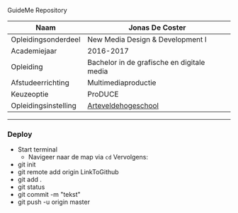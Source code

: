 GuideMe Repository

|Naam|Jonas De Coster|
|---|---|
|Opleidingsonderdeel|New Media Design & Development I|
|Academiejaar|2016-2017|
|Opleiding|Bachelor in de grafische en digitale media|
|Afstudeerrichting|Multimediaproductie|
|Keuzeoptie|ProDUCE|
|Opleidingsinstelling|[Arteveldehogeschool](http://www.arteveldehogeschool.be/)|

---------------
### Deploy

+ Start terminal
    + Navigeer naar de map via `cd`
Vervolgens:
+ git init
+ git remote add origin LinkToGithub
+ git add .
+ git status
+ git commit -m "tekst"
+ git push -u origin master